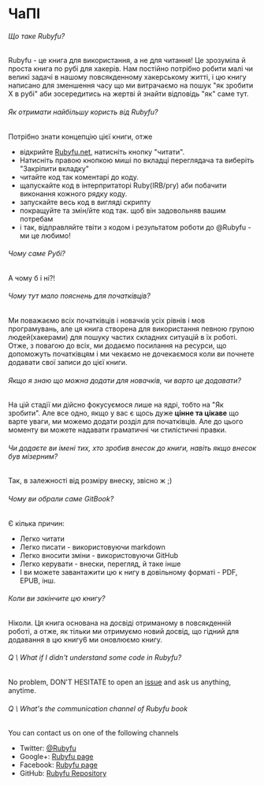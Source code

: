 # ЧаПІ

###### Що таке Rubyfu? 
Rubyfu - це книга для використання, а не для читання! Це зрозуміла й проста книга по рубі для хакерів. Нам постійно потрібно робити малі чи великі задачі в нашому повсякденному хакерському житті, і цю книгу написано для зменшення часу що ми витрачаємо на пошук "як зробити X в рубі" аби зосередитись на жертві й знайти відповідь "як" саме тут.

###### Як отримати найбільшу користь від Rubyfu?
Потрібно знати концепцію цієї книги, отже
- відкрийте [Rubyfu.net][2], натисніть кнопку "читати".
- Натисніть правою кнопкою миші по вкладці переглядача та виберіть "Закріпити вкладку" 
- читайте код так коментарі до коду.
- щапускайте код в інтерпритаторі Ruby(IRB/pry) аби побачити виконання кожного рядку коду.
- запускайте весь код в вигляді скрипту
- покращуйте та змін/йте код так. щоб він задовольняв вашим потребам
- і так, відправляйте твіти з кодом і результатом роботи до @Rubyfu - ми це любимо!

###### Чому саме Рубі?
А чому б і ні?!

###### Чому тут мало пояснень для початківців?
Ми поважаємо всіх початківців і новачків усіх рівнів і мов програмувань, але ця книга створена для використання певною групою людей(хакерами) для пошуку частих складних ситуацій в їх роботі. Отже, з повагою до всіх, ми додаємо посилання на ресурси, що допоможуть початківцям і ми чекаємо не дочекаємося коли ви почнете додавати свої записи до цієї книги.

###### Якщо я знаю що можна додати для новачків, чи варто це додавати?
На цій стадії ми дійсно фокусуємося лише на ядрі, тобто на "Як зробити". Але все одно, якщо у вас є щось дуже **цінне та цікаве** що варте уваги, ми можемо додати розділ для початківців. Але до цього моменту ви можете надавати граматичні чи стилістичні правки.

###### Чи додаєте ви імені тих, хто зробив внесок до книги, навіть якщо внесок був мізерним?
Так, в залежності від розміру внеску, звісно ж ;)

###### Чому ви обрали саме GitBook?
Є кілька причин:
* Легко читати
* Легко писати - використовуючи markdown
* Легко вносити зміни - використовуючи GitHub
* Легко керувати - внески, перегляд, й таке інше
* І ви можете завантажити цю к нигу в довільному форматі - PDF, EPUB, інш.

###### Коли ви закінчите цю книгу?
Ніколи. Ця книга основана на досвіді отриманому в повсякденній роботі, а отже, як тільки ми отримуємо новий досвід, що гідний для додавання в цю книгу6 ми оновлюємо книгу.

###### Q \ What if I didn't understand some code in Rubyfu?
No problem, DON'T HESITATE to open an [issue][1] and ask us anything, anytime.

###### Q \ What's the communication channel of Rubyfu book
You can contact us on one of the following channels

- Twitter: [@Rubyfu][3]
- Google+: [Rubyfu page][4]
- Facebook: [Rubyfu page][5]
- GitHub: [Rubyfu Repository][6]









[1]: https://github.com/rubyfu/RubyFu/issues
[2]: http://rubyfu.net
[3]: https://twitter.com/Rubyfu
[4]: https://plus.google.com/114358908164154763697
[5]: https://www.facebook.com/Rubyfu-600728320066710/
[6]: https://github.com/Rubyfu/RubyFu